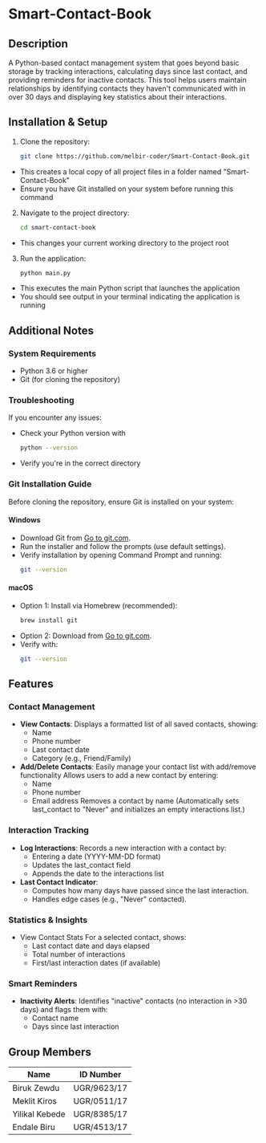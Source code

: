 # Smart-Contact-Book  

## Description 
A Python-based contact management system that goes beyond basic storage by tracking interactions, calculating days since last contact, and providing reminders for inactive contacts. This tool helps users maintain relationships by identifying contacts they haven't communicated with in over 30 days and displaying key statistics about their interactions.

## Installation & Setup

1. Clone the repository:  
   ```bash  
   git clone https://github.com/melbir-coder/Smart-Contact-Book.git
- This creates a local copy of all project files in a folder named "Smart-Contact-Book"
- Ensure you have Git installed on your system before running this command
2. Navigate to the project directory:
   ```bash   
   cd smart-contact-book
- This changes your current working directory to the project root
3. Run the application:
   ```bash
   python main.py
- This executes the main Python script that launches the application
- You should see output in your terminal indicating the application is running

## Additional Notes

### System Requirements
- Python 3.6 or higher
- Git (for cloning the repository)
### Troubleshooting
If you encounter any issues:
- Check your Python version with
  ``` bash
  python --version
- Verify you're in the correct directory

### Git Installation Guide
Before cloning the repository, ensure Git is installed on your system:

#### Windows
- Download Git from [Go to git.com](https://git-scm.com/).
- Run the installer and follow the prompts (use default settings).
- Verify installation by opening Command Prompt and running:
  ``` bash
  git --version
#### macOS
- Option 1: Install via Homebrew (recommended):
  ``` bash 
  brew install git
- Option 2: Download from [Go to git.com](https://git-scm.com/).
- Verify with:
  ``` bash
  git --version

## Features

### Contact Management
- **View Contacts**: Displays a formatted list of all saved contacts, showing:
  - Name
  - Phone number
  - Last contact date
  - Category (e.g., Friend/Family)
- **Add/Delete Contacts**: Easily manage your contact list with add/remove functionality
 Allows users to add a new contact by entering:
   - Name
   - Phone number
   - Email address
 Removes a contact by name (Automatically sets last_contact to "Never" and initializes an empty interactions list.)
### Interaction Tracking
- **Log Interactions**: Records a new interaction with a contact by:
  - Entering a date (YYYY-MM-DD format)
  - Updates the last_contact field
  - Appends the date to the interactions list
- **Last Contact Indicator**:
  - Computes how many days have passed since the last interaction.
  - Handles edge cases (e.g., "Never" contacted).
### Statistics & Insights
- View Contact Stats For a selected contact, shows:
  - Last contact date and days elapsed
  - Total number of interactions
  - First/last interaction dates (if available)
### Smart Reminders
- **Inactivity Alerts**: 
Identifies "inactive" contacts (no interaction in >30 days) and flags them with:
  - Contact name
  - Days since last interaction

## Group Members

| Name             | ID Number   |
|------------------|-------------|
| Biruk Zewdu      | UGR/9623/17 |
| Meklit Kiros     | UGR/0511/17 |
| Yilikal Kebede   | UGR/8385/17 |
| Endale Biru      | UGR/4513/17 |
